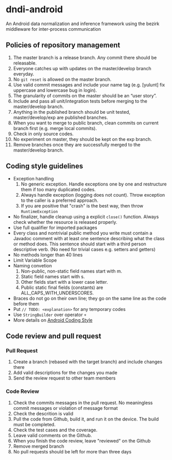 # dndi-android
An Android data normalization and inference framework using the bezirk
middleware for inter-process communication

## Policies of repository management

1. The master branch is a release branch. Any commit there should be releasable.
2. Everyone catches up with updates on the master/develop branch everyday.
3. No `git reset` is allowed on the master branch.
4. Use valid commit messages and include your name tag (e.g. [yulunt] fix uppercase and lowercase bug in login).
5. The granularity of commits on the master should be an “user story”.
6. Include and pass all unit/integration tests before merging to the master/develop branch.
7. Anything in the published branch should be unit tested, master/develop/exp are published branches.
8. When you want to merge to public branch, clean commits on current branch first (e.g. merge local commits).
9. Check in only source codes.
10. No experiment on master, they should be kept on the exp branch.
11. Remove branches once they are successfully merged to the master/develop branch.


## Coding style guidelines


- Exception handling
  1. No generic exception. Handle exceptions one by one and restructure them if too many duplicated codes.
  2. Always handle exception (logging does not count). Throw exception to the caller is a preferred approach.
  3. If you are positive that "crash" is the best way, then throw `RuntimeException`
- No finalizer, handle cleanup using a explicit `close()` function. Always check whether the resource is released properly.
- Use full qualifier for imported packages
- Every class and nontrivial public method you write must contain a Javadoc comment with at least one sentence 
describing what the class or method does. This sentence should start with a third person descriptive verb. 
(No need for trivial cases e.g. setters and getters)
- No methods longer than 40 lines
- Limit Variable Scope
- Naming convetion
  1. Non-public, non-static field names start with m.
  2. Static field names start with s.
  3. Other fields start with a lower case letter.
  4. Public static final fields (constants) are ALL\_CAPS\_WITH\_UNDERSCORES.
- Braces do not go on their own line; they go on the same line as the code before them
- Put `// TODO: <explanation>` for any temporary codes
- Use `StringBuilder` over operator `+`
- More details on [Android Coding Style](https://source.android.com/source/code-style)


## Code review and pull request

### Pull Request

1. Create a branch (rebased with the target branch) and include changes there
2. Add valid descriptions for the changes you made
3. Send the review request to other team members

### Code Review

1. Check the commits messages in the pull request. No meaningless commit messages or violation of message format
2. Check the descrition is valid
3. Pull the code from Github, build it, and run it on the device. The build must be completed.
4. Check the test cases and the coverage.
5. Leave valid comments on the Github.
6. When you finish the code review, leave "reviewed" on the Github
7. Remove merged branch
8. No pull requests should be left for more than three days
